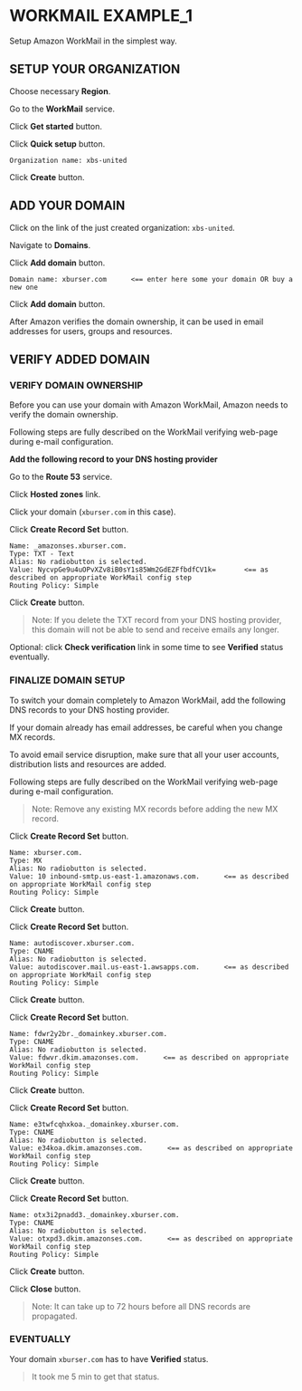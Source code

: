 # WORKMAIL EXAMPLE_1

Setup Amazon WorkMail in the simplest way.





## SETUP YOUR ORGANIZATION

Choose necessary **Region**.

Go to the **WorkMail** service.

Click **Get started** button.

Click **Quick setup** button.

```
Organization name: xbs-united
```

Click **Create** button.





## ADD YOUR DOMAIN

Click on the link of the just created organization: `xbs-united`.

Navigate to **Domains**.

Click **Add domain** button.

```
Domain name: xburser.com      <== enter here some your domain OR buy a new one
```

Click **Add domain** button.


After Amazon verifies the domain ownership, it can be used in email addresses for users, groups and resources.





## VERIFY ADDED DOMAIN



### VERIFY DOMAIN OWNERSHIP

Before you can use your domain with Amazon WorkMail, Amazon needs to verify the domain ownership.

Following steps are fully described on the WorkMail verifying web-page during e-mail configuration.

**Add the following record to your DNS hosting provider**

Go to the **Route 53** service.

Click **Hosted zones** link.

Click your domain (`xburser.com` in this case).

Click **Create Record Set** button.
```
Name: _amazonses.xburser.com.
Type: TXT - Text
Alias: No radiobutton is selected.
Value: NycvpGe9u4uOPvXZv8iB0sY1s85Wm2GdEZFfbdfCV1k=       <== as described on appropriate WorkMail config step
Routing Policy: Simple
```

Click **Create** button.

> Note: If you delete the TXT record from your DNS hosting provider, this domain will not be able to send and receive emails any longer.

Optional: click **Check verification** link in some time to see **Verified** status eventually.





### FINALIZE DOMAIN SETUP

To switch your domain completely to Amazon WorkMail, add the following DNS records to your DNS hosting provider.

If your domain already has email addresses, be careful when you change MX records. 

To avoid email service disruption, make sure that all your user accounts, distribution lists and resources are added.


Following steps are fully described on the WorkMail verifying web-page during e-mail configuration.


> Note: Remove any existing MX records before adding the new MX record.

Click **Create Record Set** button.
```
Name: xburser.com.
Type: MX
Alias: No radiobutton is selected.
Value: 10 inbound-smtp.us-east-1.amazonaws.com.      <== as described on appropriate WorkMail config step
Routing Policy: Simple
```

Click **Create** button.



Click **Create Record Set** button.
```
Name: autodiscover.xburser.com.
Type: CNAME
Alias: No radiobutton is selected.
Value: autodiscover.mail.us-east-1.awsapps.com.      <== as described on appropriate WorkMail config step
Routing Policy: Simple
```

Click **Create** button.



Click **Create Record Set** button.
```
Name: fdwr2y2br._domainkey.xburser.com.
Type: CNAME
Alias: No radiobutton is selected.
Value: fdwvr.dkim.amazonses.com.      <== as described on appropriate WorkMail config step
Routing Policy: Simple
```

Click **Create** button.


Click **Create Record Set** button.
```
Name: e3twfcqhxkoa._domainkey.xburser.com.
Type: CNAME
Alias: No radiobutton is selected.
Value: e34koa.dkim.amazonses.com.      <== as described on appropriate WorkMail config step
Routing Policy: Simple
```

Click **Create** button.



Click **Create Record Set** button.
```
Name: otx3i2pnadd3._domainkey.xburser.com.
Type: CNAME
Alias: No radiobutton is selected.
Value: otxpd3.dkim.amazonses.com.      <== as described on appropriate WorkMail config step
Routing Policy: Simple
```

Click **Create** button.

Click **Close** button.

> Note: It can take up to 72 hours before all DNS records are propagated.


### EVENTUALLY

Your domain `xburser.com` has to have **Verified** status.

> It took me 5 min to get that status.














